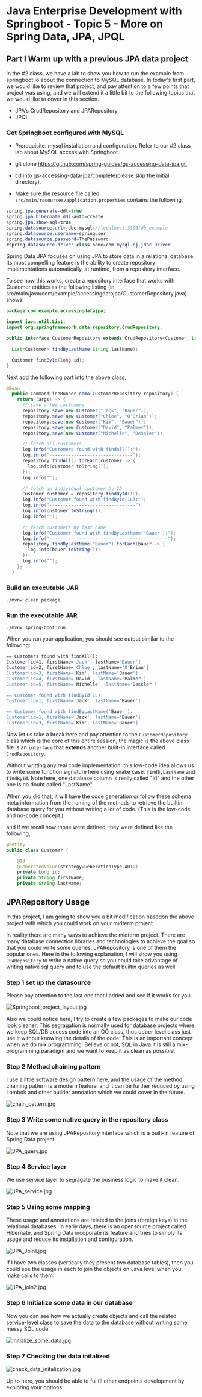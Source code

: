 # Java Enterprise Development with Springboot - Topic 5 - More on Spring Data, JPA, JPQL

## Part I Warm up with a previous JPA data project

In the #2 class, we have a lab to show you how to run the example from springboot.io about the connection to MySQL database.
In today's first part, we would like to review that project, and pay attention to a few points that project was using,
and we will extend it a little bit to the following topics that we would like to cover in this section.

* JPA's CrudRepository and JPARepository
* JPQL

### Get Springboot configured with MySQL

* Prerequisite: mysql installation and configuration. Refer to our #2 class lab about MySQL access with Springboot.

* git clone https://github.com/spring-guides/gs-accessing-data-jpa.git

* cd into gs-accessing-data-jpa/complete(please skip the initial directory).

* Make sure the resource file called `src/main/resources/application.properties` contains the following,

```java
spring.jpa.generate-ddl=true
spring.jpa.hibernate.ddl-auto=create
spring.jpa.show-sql=true
spring.datasource.url=jdbc:mysql://localhost:3306/db_example
spring.datasource.username=springuser
spring.datasource.password=ThePassword
#spring.datasource.driver-class-name=com.mysql.cj.jdbc.Driver
```

Spring Data JPA focuses on using JPA to store data in a relational database. Its most compelling feature is the ability to create repository implementations automatically, at runtime, from a repository interface.

To see how this works, create a repository interface that works with Customer entities as the following listing (in src/main/java/com/example/accessingdatajpa/CustomerRepository.java) shows:

```java
package com.example.accessingdatajpa;

import java.util.List;
import org.springframework.data.repository.CrudRepository;

public interface CustomerRepository extends CrudRepository<Customer, Long> {

  List<Customer> findByLastName(String lastName);

  Customer findById(long id);
}
```

Next add the following part into the above class,

```java
@Bean
  public CommandLineRunner demo(CustomerRepository repository) {
    return (args) -> {
      // save a few customers
      repository.save(new Customer("Jack", "Bauer"));
      repository.save(new Customer("Chloe", "O'Brian"));
      repository.save(new Customer("Kim", "Bauer"));
      repository.save(new Customer("David", "Palmer"));
      repository.save(new Customer("Michelle", "Dessler"));

      // fetch all customers
      log.info("Customers found with findAll():");
      log.info("-------------------------------");
      repository.findAll().forEach(customer -> {
        log.info(customer.toString());
      });
      log.info("");

      // fetch an individual customer by ID
      Customer customer = repository.findById(1L);
      log.info("Customer found with findById(1L):");
      log.info("--------------------------------");
      log.info(customer.toString());
      log.info("");

      // fetch customers by last name
      log.info("Customer found with findByLastName('Bauer'):");
      log.info("--------------------------------------------");
      repository.findByLastName("Bauer").forEach(bauer -> {
        log.info(bauer.toString());
      });
      log.info("");
    };
  }
```

### Build an executable JAR

`./mvnw clean package`

### Run the executable JAR

`./mvnw spring-boot:run`

When you run your application, you should see output similar to the following:

```bash
== Customers found with findAll():
Customer[id=1, firstName='Jack', lastName='Bauer']
Customer[id=2, firstName='Chloe', lastName='O'Brian']
Customer[id=3, firstName='Kim', lastName='Bauer']
Customer[id=4, firstName='David', lastName='Palmer']
Customer[id=5, firstName='Michelle', lastName='Dessler']

== Customer found with findById(1L):
Customer[id=1, firstName='Jack', lastName='Bauer']

== Customer found with findByLastName('Bauer'):
Customer[id=1, firstName='Jack', lastName='Bauer']
Customer[id=3, firstName='Kim', lastName='Bauer']
```

Now let us take a break here and pay attention to the `CustomerRepository` class which is the core of this entire session,
the magic is the above class file is an `interface` that **extends** another built-in interface called `CrudRepository`.

Without writting any real code implementation, this low-code idea allows us to write some function signature here using snake case.
`findByLastName` and `findById`. Note here, one database column is really called "id" and the other one is no doubt called "LastName".

When you did that, it will have the code generation or follow these schema meta information from the naming of the methods to retrieve the builtin database query for you without writing a lot of code. (This is the low-code and no-code concept.)

and if we recall how those were defined, they were defined like the following,

```java
@Entity
public class Customer {

	@Id
	@GeneratedValue(strategy=GenerationType.AUTO)
	private Long id;
	private String firstName;
	private String lastName;
```

## JPARepository Usage

In this project, I am going to show you a bit modification basedon the above project with which you could work on your midterm project.

In reality there are many ways to achieve the midterm project. There are many database connection libraries and technologies to achieve the goal so that you could write some queries. JPARepository is one of them the popular ones. Here in the following explanation, I will show you using `JPARepository` to write a native query so you could take advantage of writing native sql query and to use the default builtin queries as well.

### Step 1 set up the datasource

Please pay attention to the last one that I added and see if it works for you.

![Springboot_project_layout.jpg](https://kevinli-webbertech.github.io/blog/images/springboot/#5/Springboot_project_layout.jpg)

Also we could notice here, I try to create a few packages to make our code look cleaner.
This segragation is normally used for database projects where we keep SQL/DB access code into an OO class, thus upper level class just use it without knowing the details of the code. This is an important concept when we do mix programming. Believe or not, SQL in Java it is still a mix-programming paradigm and we want to keep it as clean as possible.

### Step 2 Method chaining pattern

I use a little software design pattern here, and the usage of the method chaining pattern is a modern feature, and it can be further reduced by using Lombok and other builder annoation which we could cover in the future.

![chain_pattern.jpg](https://kevinli-webbertech.github.io/blog/images/springboot/chain_pattern.jpg)

### Step 3 Write some native query in the repository class

Note that we are using JPARepository interface which is a built-in feature of Spring Data project.

![JPA_query.jpg](https://kevinli-webbertech.github.io/blog/images/springboot/JPA_query.jpg)

### Step 4 Service layer

We use service layer to segragate the business logic to make it clean.

![JPA_service.jpg](https://kevinli-webbertech.github.io/blog/images/springboot/JPA_service.jpg)

### Step 5 Using some mapping

These usage and annotations are related to the joins (foreign keys) in the relational databases. In early days, there is an opensource project called Hibernate, and Spring Data incoporate its feature and tries to simply its usage and reduce its installation and configuration.

![JPA_Join1.jpg](https://kevinli-webbertech.github.io/blog/images/springboot/JPA_Join1.jpg)

If I have two classes (vertically they present two database tables), then you could see the usage in each to join the objects on Java level when you make calls to them.

![JPA_join2.jpg](https://kevinli-webbertech.github.io/blog/images/springboot/JPA_join2.jpg)

### Step 6 Initialize some data in our database

Now you can see how we actually create objects and call the related service-level class to save the data to the database without writing some messy SQL code.

![initialize_some_data.jpg](https://kevinli-webbertech.github.io/blog/images/springboot/initialize_some_data.jpg)

### Step 7 Checking the data initalized

![check_data_initalization.jpg](https://kevinli-webbertech.github.io/blog/images/springboot/check_data_initalization.jpg)

Up to here, you should be able to fullfil other endpoints development by exploring your options.